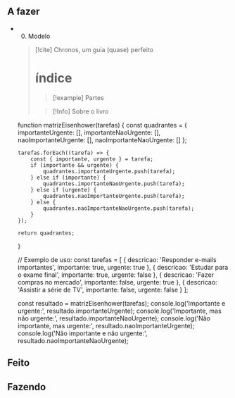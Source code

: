 ## A fazer
- 00. Modelo  
  > [!cite] Chronos, um guia (quase) perfeito
  > # índice
  >  > [!example] Partes
  >  
  > > [!Info] Sobre o livro
  > > 
  
  function matrizEisenhower(tarefas) {
      const quadrantes = {
          importanteUrgente: [],
          importanteNaoUrgente: [],
          naoImportanteUrgente: [],
          naoImportanteNaoUrgente: []
      };
  
      tarefas.forEach((tarefa) => {
          const { importante, urgente } = tarefa;
          if (importante && urgente) {
              quadrantes.importanteUrgente.push(tarefa);
          } else if (importante) {
              quadrantes.importanteNaoUrgente.push(tarefa);
          } else if (urgente) {
              quadrantes.naoImportanteUrgente.push(tarefa);
          } else {
              quadrantes.naoImportanteNaoUrgente.push(tarefa);
          }
      });
  
      return quadrantes;
  }
  
  // Exemplo de uso:
  const tarefas = [
      { descricao: 'Responder e-mails importantes', importante: true, urgente: true },
      { descricao: 'Estudar para o exame final', importante: true, urgente: false },
      { descricao: 'Fazer compras no mercado', importante: false, urgente: true },
      { descricao: 'Assistir a série de TV', importante: false, urgente: false }
  ];
  
  const resultado = matrizEisenhower(tarefas);
  console.log('Importante e urgente:', resultado.importanteUrgente);
  console.log('Importante, mas não urgente:', resultado.importanteNaoUrgente);
  console.log('Não importante, mas urgente:', resultado.naoImportanteUrgente);
  console.log('Não importante e não urgente:', resultado.naoImportanteNaoUrgente);
  
  

## Feito

## Fazendo